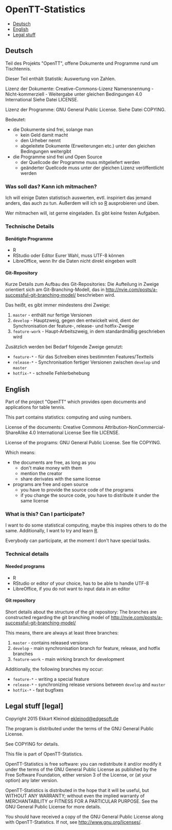 # OpenTT-Statistics

- [Deutsch](#deutsch)
- [English](#english)
- [Legal stuff](#legal-stuff)

## Deutsch

Teil des Projekts "OpenTT", offene Dokumente und Programme rund um Tischtennis.

Dieser Teil enthält Statistik: Auswertung von Zahlen.

Lizenz der Dokumente: Creative-Commons-Lizenz Namensnennung - Nicht-kommerziell - Weitergabe unter gleichen Bedingungen 4.0 International
Siehe Datei LICENSE.

Lizenz der Programme: GNU General Public License.
Siehe Datei COPYING.

Bedeutet:

- die Dokumente sind frei, solange man
	- kein Geld damit macht
	- den Urheber nennt
	- abgeleitete Dokumente (Erweiterungen etc.) unter den gleichen Bedingungen weitergibt
- die Programme sind frei und Open Source
	- der Quellcode der Programme muss mitgeliefert werden
	- geänderter Quellcode muss unter der gleichen Lizenz veröffentlicht werden

### Was soll das? Kann ich mitmachen?

Ich will einige Daten statistisch auswerten, evtl. inspiriert das jemand anders, das auch zu tun.
Außerdem will ich so [R](https://www.r-project.org/) ausprobieren und üben.

Wer mitmachen will, ist gerne eingeladen.
Es gibt keine festen Aufgaben.

### Technische Details

#### Benötigte Programme

- R
- RStudio oder Editor Eurer Wahl, muss UTF-8 können
- LibreOffice, wenn Ihr die Daten nicht direkt eingeben wollt

#### Git-Repository

Kurze Details zum Aufbau des Git-Repositories:
Die Aufteilung in Zweige orientiert sich am Git-Branching-Modell, das in http://nvie.com/posts/a-successful-git-branching-model/ beschrieben wird.

Das heißt, es gibt immer mindestens drei Zweige:

1. `master` - enthält nur fertige Versionen
2. `develop` - Hauptzweig, gegen den entwickelt wird, dient der Synchronisation der feature-, release- und hotfix-Zweige
3. `feature-work` - Haupt-Arbeitszweig, in dem standardmäßig geschrieben wird

Zusätzlich werden bei Bedarf folgende Zweige genutzt:

- `feature-*` - für das Schreiben eines bestimmten Features/Textteils
- `release-*` - Synchronisation fertiger Versionen zwischen `develop` und `master`
- `hotfix-*` - schnelle Fehlerbehebung

## English

Part of the project "OpenTT" which provides open documents and applications for table tennis.

This part contains statistics: computing and using numbers.

License of the documents: Creative Commons Attribution-NonCommercial-ShareAlike 4.0 International License
See file LICENSE.

License of the programs: GNU General Public License.
See file COPYING.

Which means:

- the documents are free, as long as you
	- don't make money with them
	- mention the creator
	- share derivates with the same license
- programs are free and open source
	- you have to provide the source code of the programs
	- if you change the source code, you have to distribute it under the same license

### What is this? Can I participate?

I want to do some statistical computing, maybe this inspires others to do the same.
Additionally, I want to try and learn [R](https://www.r-project.org/).

Everybody can participate, at the moment I don't have special tasks.

### Technical details

#### Needed programs

- R
- RStudio or editor of your choice, has to be able to handle UTF-8
- LibreOffice, if you do not want to input data in an editor

#### Git repository

Short details about the structure of the git repository:
The branches are constructed regarding the git branching model of http://nvie.com/posts/a-successful-git-branching-model/

This means, there are always at least three branches:

1. `master` - contains released versions
2. `develop` - main synchronisation branch for feature, release, and hotfix branches
3. `feature-work` - main wirking branch for development

Additionally, the following branches my occur:

- `feature-*` - writing a special feature
- `release-*` - synchronizing release versions between `develop` and `master`
- `hotfix-*` - fast bugfixes

## Legal stuff [legal]

Copyright 2015 Ekkart Kleinod <ekleinod@edgesoft.de>

The program is distributed under the terms of the GNU General Public License.

See COPYING for details.

This file is part of OpenTT-Statistics.

OpenTT-Statistics is free software: you can redistribute it and/or modify
it under the terms of the GNU General Public License as published by
the Free Software Foundation, either version 3 of the License, or
(at your option) any later version.

OpenTT-Statistics is distributed in the hope that it will be useful,
but WITHOUT ANY WARRANTY; without even the implied warranty of
MERCHANTABILITY or FITNESS FOR A PARTICULAR PURPOSE.  See the
GNU General Public License for more details.

You should have received a copy of the GNU General Public License
along with OpenTT-Statistics.  If not, see <http://www.gnu.org/licenses/>.


